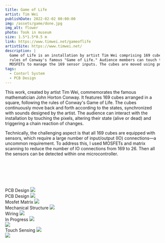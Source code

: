 ```yaml
---
title: Game of Life
artist: Tim Wei
publishDate: 2022-02-02 00:00:00
img: /assets/game/done.jpg
img_alt: flower
photo: Took in museum
size: 1.5*1.5*0.5 m
link: https://www.timwei.net/gameoflife
artistSite: https://www.timwei.net/
description: |
  Game of Life is an installation by artist Tim Wei comprising 169 cubes. These cubes move forward and backward following the
  rules of Conway's famous "Game of Life." Audience members can touch the cubes to affect their state. I utilized matrix scanning and
  MOSFETs to manage the 169 sensor inputs. The cubes are moved using pneumatic pressure.
tags:
  - Contorl System
  - PCB Design
---
```


This work, created by artist Tim Wei, commemorates the famous mathematician John Horton Conway. It features 169 cubes arranged in a square, following the rules of Conway's Game of Life. The cubes continuously move back and forth according to the states, synchronized with sounds designed by the artist. The audience can interact with the installation by touching the pixels, altering their state (alive or dead) and triggering a chain reaction of changes.

Technically, the challenging aspect is that all 169 cubes are equipped with sensors, which require a large number of input/output (IO) connections—a uncommon requirement. To address this, I used MOSFETs and matrix scanning to reduce the number of IO connections from 169 to 26. Then all the sensors can be detected within one microcontroller.

<div class="gallery" style="    margin-top:100px;">

<div class="height withTitle" >
<span class="imgTitle">PCB Design</span>
<img style=""src="/assets/game/pcb.jpg">

</div>

<div class="height withTitle" >
<span class="imgTitle">PCB Design</span>
<img style=""src="/assets/game/brd.jpg">

</div>

<div class="height withTitle" >
<span class="imgTitle">Mosfet Matrix</span>
<img style=""src="/assets/game/pcb2.jpg">

</div>

<div class="height withTitle" >
<span class="imgTitle">Mechanical Structure</span>
<img style=""src="/assets/game/nake.jpg">

</div>
<div class="height withTitle" >
<span class="imgTitle">Wiring</span>
<img style=""src="/assets/game/wire2.jpg">

</div>
<div class="height withTitle" >
<span class="imgTitle">In Progress</span>
<img style=""src="/assets/game/work.jpg">

</div>

<div class="height" >
<img style=""src="/assets/game/close.jpg">
</div>

<div class="height withTitle" >
<span class="imgTitle">Touch Sensing</span>
<img style=""src="/assets/game/touch.gif">
</div>

<div class="height " >
<img style=""src="/assets/game/show.gif">
</div>

</div>

